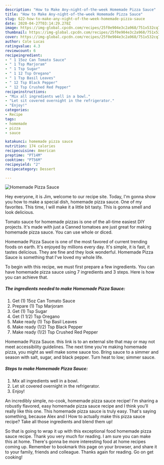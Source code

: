 ```yaml
---
description: "How to Make Any-night-of-the-week Homemade Pizza Sauce"
title: "How to Make Any-night-of-the-week Homemade Pizza Sauce"
slug: 622-how-to-make-any-night-of-the-week-homemade-pizza-sauce
date: 2020-04-27T03:14:29.278Z
image: https://img-global.cpcdn.com/recipes/25f0e904e3c2a968/751x532cq70/homemade-pizza-sauce-recipe-main-photo.jpg
thumbnail: https://img-global.cpcdn.com/recipes/25f0e904e3c2a968/751x532cq70/homemade-pizza-sauce-recipe-main-photo.jpg
cover: https://img-global.cpcdn.com/recipes/25f0e904e3c2a968/751x532cq70/homemade-pizza-sauce-recipe-main-photo.jpg
author: Cole Lucas
ratingvalue: 4.3
reviewcount: 6
recipeingredient:
- " 1 15oz Can Tomato Sauce"
- " 1 Tsp Marjoram"
- " 1 Tsp Sugar"
- " 1 12 Tsp Oregano"
- " 1 Tsp Basil Leaves"
- " 12 Tsp Black Pepper"
- " 12 Tsp Crushed Red Pepper"
recipeinstructions:
- "Mix all ingredients well in a bowl."
- "Let sit covered overnight in the refrigerator."
- "Enjoy!"
categories:
- Recipe
tags:
- homemade
- pizza
- sauce

katakunci: homemade pizza sauce 
nutrition: 174 calories
recipecuisine: American
preptime: "PT14M"
cooktime: "PT56M"
recipeyield: "2"
recipecategory: Dessert

---
```



![Homemade Pizza Sauce](https://img-global.cpcdn.com/recipes/25f0e904e3c2a968/751x532cq70/homemade-pizza-sauce-recipe-main-photo.jpg)

Hey everyone, it is Jim, welcome to our recipe site. Today, I'm gonna show you how to make a special dish, homemade pizza sauce. One of my favorites. This time, I will make it a little bit tasty. This is gonna smell and look delicious.

Tomato sauce for homemade pizzas is one of the all-time easiest DIY projects. It&#39;s made with just a Canned tomatoes are just great for making homemade pizza sauce. You can use whole or diced.

Homemade Pizza Sauce is one of the most favored of current trending foods on earth. It's enjoyed by millions every day. It's simple, it is fast, it tastes delicious. They are fine and they look wonderful. Homemade Pizza Sauce is something that I've loved my whole life.


To begin with this recipe, we must first prepare a few ingredients. You can have homemade pizza sauce using 7 ingredients and 3 steps. Here is how you can achieve that.

<!--inarticleads1-->

##### The ingredients needed to make Homemade Pizza Sauce:

1. Get  (1) 15oz Can Tomato Sauce
1. Prepare  (1) Tsp Marjoram
1. Get  (1) Tsp Sugar
1. Get  (1 1/2) Tsp Oregano
1. Make ready  (1) Tsp Basil Leaves
1. Make ready  (1/2) Tsp Black Pepper
1. Make ready  (1/2) Tsp Crushed Red Pepper


Homemade Pizza Sauce. this link is to an external site that may or may not meet accessibility guidelines. The next time you&#39;re making homemade pizza, you might as well make some sauce too. Bring sauce to a simmer and season with salt, sugar, and black pepper. Turn heat to low; simmer sauce. 

<!--inarticleads2-->

##### Steps to make Homemade Pizza Sauce:

1. Mix all ingredients well in a bowl.
1. Let sit covered overnight in the refrigerator.
1. Enjoy!


An incredibly simple, no-cook, homemade pizza sauce recipe! I&#39;m sharing a robustly flavored, easy homemade pizza sauce recipe and I think you&#39;ll really like this one. This homemade pizza sauce is truly easy. That&#39;s saying something, because Alex and I How to actually make this pizza sauce recipe? Take all those ingredients and blend them up! 

So that is going to wrap it up with this exceptional food homemade pizza sauce recipe. Thank you very much for reading. I am sure you can make this at home. There's gonna be more interesting food at home recipes coming up. Remember to bookmark this page on your browser, and share it to your family, friends and colleague. Thanks again for reading. Go on get cooking!
